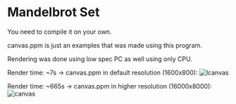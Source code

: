 # Mandelbrot Set

You need to compile it on your own.

canvas.ppm is just an examples that was made using this program.

Rendering was done using low spec PC as well using only CPU.

Render time: ~7s ->
canvas.ppm in default resolution (1600x800):
![lcanvas](https://user-images.githubusercontent.com/48839784/206797120-20f0e494-7dcd-4b6b-9da4-fcd0ff50c3ae.png)

Render time: ~665s ->
canvas.ppm in higher resolution (16000x8000):
![canvas](https://github.com/cutelead/MandelbrotSet/blob/c67c0aa5e305aeb56cb5ef6d164020d2ccae4564/canvas.png)
